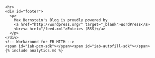     <hr>
    <div id="footer">
      <p>
        Max Bernstein's Blog is proudly powered by
        <a href="http://wordpress.org/" target="_blank">WordPress</a>
        <br><a href="/feed.xml">Entries (RSS)</a>
      </p>
    </div>
    <!-- Workaround for FB MITM -->
    <span id="iab-pcm-sdk"></span><span id="iab-autofill-sdk"></span>
    {% include analytics.md %}
